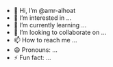- 👋 Hi, I’m @amr-alhoat
- 👀 I’m interested in ...
- 🌱 I’m currently learning ...
- 💞️ I’m looking to collaborate on ...
- 📫 How to reach me ...
- 😄 Pronouns: ...
- ⚡ Fun fact: ...

<!---
amr-alhoat/amr-alhoat is a ✨ special ✨ repository because its `README.md` (this file) appears on your GitHub profile.
You can click the Preview link to take a look at your changes.
--->
